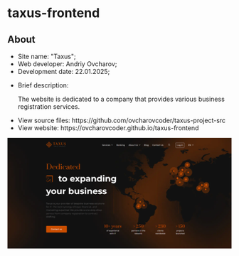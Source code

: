 # taxus-frontend

<h2>About</h2>
<ul>
  <li>Site name: "Taxus";</li>
  <li>Web developer: Andriy Ovcharov;</li>
  <li>Development date: 22.01.2025;</li>
  <li>
    <p>Brief description:</p>
    <p>The website is dedicated to a company that provides various business registration services.</p>
  </li>
  <li>View source files: https://github.com/ovcharovcoder/taxus-project-src</li>
  <li>View website: https://ovcharovcoder.github.io/taxus-frontend</li>
</ul>

<img src="Screenshot.png" alt="screensot">
